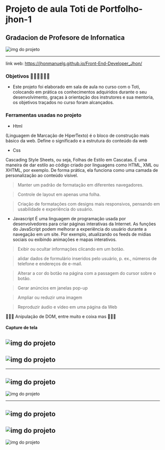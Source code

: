 ﻿# Projeto de aula Toti de Portfolho-jhon-1
## Gradacion de Profesore de Infornatica
![img do projeto](img/user-grado.jpg)

--------
link web:  https://jhonmanuelg.github.io/Front-End-Developer_Jhon/
 
 ### Objetivos 🧑‍🎓🧑‍🎓🧑‍🎓
 * Este projeto foi elaborado em sala de aula no curso com o Toti, colocando em prática os conhecimentos adquiridos durante o seu desenvolvimento, graças à orientação dos instrutores e sua mentoria, os objetivos traçados no curso foram alcançados.
 ### Ferramentas usadas no projeto
 *  Html 

 (Linguagem de Marcação de HiperTexto) é o bloco de construção mais básico da web. Define o significado e a estrutura do conteúdo da web

 *  Css 

 Cascading Style Sheets, ou seja, Folhas de Estilo em Cascatas. É uma maneira de dar estilo ao código criado por linguagens como HTML, XML ou XHTML, por exemplo. De forma prática, ela funciona como uma camada de personalização ao conteúdo visível.

 > Manter um padrão de formatação em diferentes navegadores.

 > Controle de layout em apenas uma folha.

 > Criação de formatações com designs mais responsivos, pensando em usabilidade e experiência do usuário.
 * Javascript
 É uma linguagem de programação usada por desenvolvedores para criar páginas interativas da Internet. As funções do JavaScript podem melhorar a experiência do usuário durante a navegação em um site. Por exemplo, atualizando os feeds de mídias sociais ou exibindo animações e mapas interativos.
 > Exibir ou ocultar informações clicando em um botão.

 >alidar dados de formulário inseridos pelo usuário, p. ex., números de telefone e endereços de e-mail.

 > Alterar a cor do botão na página com a passagem do cursor sobre o botão.
 
> Gerar anúncios em janelas pop-up

> Ampliar ou reduzir uma imagem

> Reproduzir áudio e vídeo em uma página da Web

🥰🥰🥰 Anipulação de DOM, entre muito e coixa mas 🥰🥰🥰
 #### Capture de tela 
 ![img do projeto](img/Front%20End.png)
 -------
 ![img do projeto](img/front%20end%201.png)
 ----
------
![img do projeto](img/front%20end%201.2.png)
 ------
![img do projeto](img/front%20end%201.3.png)

---------
![img do projeto](img/front%20end%201.4.png)
----------
![img do projeto](img/front%20end%201.5.png)
-----------
![img do projeto](img/front%20end%202.png)
